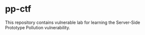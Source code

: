 # pp-ctf
This repository contains vulnerable lab for learning the Server-Side Prototype Pollution vulnerability.
